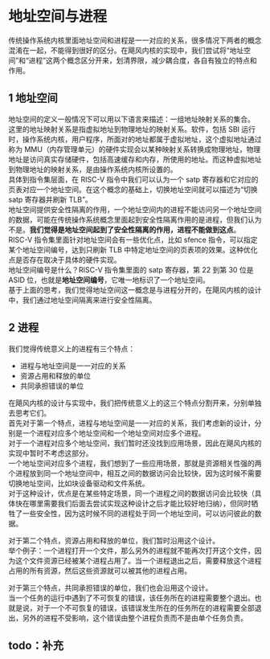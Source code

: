 # 地址空间与进程
传统操作系统内核里面地址空间和进程是一一对应的关系，很多情况下两者的概念混淆在一起，不能得到很好的区分。在飓风内核的实现中，我们尝试将“地址空间”和“进程”这两个概念区分开来，划清界限，减少耦合度，各自有独立的特点和作用。  

## 1 地址空间
地址空间的定义一般情况下可以用以下语言来描述：一组地址映射关系的集合。  
这里的地址映射关系是指虚拟地址到物理地址的映射关系。软件，包括 SBI 运行时，操作系统内核，用户程序，所面对的地址都属于虚拟地址，这个虚拟地址通过称为 MMU（内存管理单元）的硬件实现会以某种映射关系转换成物理地址，物理地址是访问真实存储硬件，包括高速缓存和内存，所使用的地址。而这种虚拟地址到物理地址的映射关系，是由操作系统内核所设置的。  
具体到指令集层面，在 RISC-V 指令中我们可以认为一个 satp 寄存器和它对应的页表对应一个地址空间。在这个概念的基础上，切换地址空间就可以描述为“切换 satp 寄存器并刷新 TLB”。  
地址空间提供安全性隔离的作用，一个地址空间内的进程不能访问另一个地址空间的数据，可能在传统操作系统概念里面起到安全性隔离作用的是进程，但我们认为不是。**我们觉得是地址空间起到了安全性隔离的作用，进程不能做到这点**。  
RISC-V 指令集里面针对地址空间会有一些优化点，比如 sfence 指令，可以指定某个地址空间编号，达到只刷新 TLB 中特定地址空间的页表项的效果。这种优化点是否存在取决于具体的硬件实现。  
地址空间编号是什么？RISC-V 指令集里面的 satp 寄存器，第 22 到第 30 位是 ASID 位，也就是**地址空间编号**，它唯一地标识了一个地址空间。  
基于上面的思考，我们觉得地址空间这一概念是与进程分开的，在飓风内核的设计中，我们通过地址空间隔离来进行安全性隔离。  

## 2 进程
我们觉得传统意义上的进程有三个特点：  
+ 进程与地址空间是一一对应的关系
+ 资源占用和释放的单位
+ 共同承担错误的单位

在飓风内核的设计与实现中，我们把传统意义上的这三个特点分割开来，分别单独去思考它们。  
首先对于第一个特点，进程与地址空间是一一对应的关系，我们考虑新的设计，分别是一个进程对应多个地址空间和一个地址空间对应多个进程。  
对于一个进程对应多个地址空间，我们暂时还没找到应用场景，因此在飓风内核的实现中暂时不考虑这部分。  
一个地址空间对应多个进程，我们想到了一些应用场景，那就是资源相关性强的两个进程放到同一个地址空间中，相互之间的数据访问会比较快，因为这时候不需要切换地址空间，比如块设备驱动和文件系统。  
对于这种设计，优点是在某些特定场景，同一个进程之间的数据访问会比较快（具体快在哪里需要我们后面去尝试实现这种设计之后才能比较好地归纳），但同时牺牲了一些安全性，因为这时候不同的进程处于同一个地址空间，可以访问彼此的数据。  

对于第二个特点，资源占用和释放的单位，我们暂时沿用这个设计。  
举个例子：一个进程打开一个文件，那么另外的进程就不能再次打开这个文件，因为这个文件资源已经被某个进程占用了。当一个进程退出之后，需要释放这个进程占用的所有资源，然后这些资源就可以被其他的进程占用。  

对于第三个特点，共同承担错误的单位，我们也会沿用这个设计。  
当一个任务的运行中遇到了不可恢复的错误，该任务所在的进程需要整个退出。也就是说，对于一个不可恢复的错误，该错误发生所在的任务所在的进程需要全部退出，另外的进程不受影响，这个错误由整个进程负责而不是由单个任务负责。  


## todo：补充